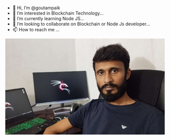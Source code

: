 - 👋 Hi, I’m @goutampaik
- 👀 I’m interested in Blockchain Technology...
- 🌱 I’m currently learning Node JS...
- 💞️ I’m looking to collaborate on Blockchain or Node Js developer...
- 📫 How to reach me ...

<!---
goutampaik/goutampaik is a ✨ special ✨ repository because its `README.md` (this file) appears on your GitHub profile.
You can click the Preview link to take a look at your changes.
--->
![image](https://raw.githubusercontent.com/goutampaik/goutam/main/1665949482732.jpeg)
